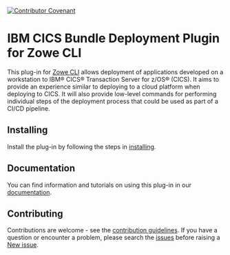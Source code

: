 [![Contributor Covenant](https://img.shields.io/badge/Contributor%20Covenant-v1.4%20adopted-ff69b4.svg)](CODE_OF_CONDUCT)

# IBM CICS Bundle Deployment Plugin for Zowe CLI

This plug-in for [Zowe CLI](https://github.com/zowe/zowe-cli) allows deployment of applications developed on a workstation to IBM® CICS® Transaction Server for z/OS® (CICS). It aims to provide an experience similar to deploying to a cloud platform when deploying to CICS. It will also provide low-level commands for performing individual steps of the deployment process that could be used as part of a CI/CD pipeline.

## Installing

Install the plug-in by following the steps in [installing](https://ibm.github.io/zowe-cli-cics-deploy-plugin/cdp-Installing.html).

## Documentation

You can find information and tutorials on using this plug-in in our [documentation](https://ibm.github.io/zowe-cli-cics-deploy-plugin/index.html).

## Contributing

Contributions are welcome - see the [contribution guidelines](CONTRIBUTING.md). If you have a question or encounter a problem, please search the [issues](https://github.com/IBM/zowe-cli-cics-deploy-plugin/issues) before raising a [New issue](https://github.com/IBM/zowe-cli-cics-deploy-plugin/issues/new).
